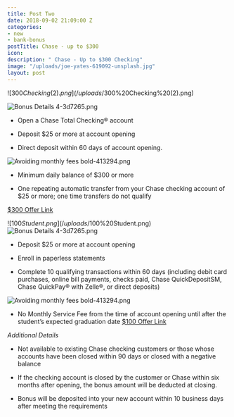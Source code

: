 ```yaml
---
title: Post Two
date: 2018-09-02 21:09:00 Z
categories:
- new
- bank-bonus
postTitle: Chase - up to $300
icon: 
description: " Chase - Up to $300 Checking"
image: "/uploads/joe-yates-619092-unsplash.jpg"
layout: post
---
```


![$300 Checking (2).png](/uploads/$300%20Checking%20(2).png)

![Bonus Details 4-3d7265.png](/uploads/Bonus%20Details%204-3d7265.png)

* Open a Chase Total Checking® account

* Deposit $25 or more at account opening

* Direct deposit within 60 days of account opening.

![Avoiding monthly fees bold-413294.png](/uploads/Avoiding%20monthly%20fees%20bold-413294.png)

* Minimum daily balance of $300 or more

* One repeating automatic transfer from your Chase checking account of $25 or more; one time transfers do not qualify

[$300 Offer Link](https://accounts.chase.com/consumer/banking/extemail?code=GG2669996FX3D9Y1&jp_cmp=rb/59666/ema/LC-NM096/Body_Image_1)

![$100 Student.png](/uploads/$100%20Student.png)
![Bonus Details 4-3d7265.png](/uploads/Bonus%20Details%204-3d7265.png)

* Deposit $25 or more at account opening

* Enroll in paperless statements

* Complete 10 qualifying transactions within 60 days (including debit card purchases, online bill payments, checks paid, Chase QuickDepositSM, Chase QuickPay® with Zelle®, or direct deposits)

![Avoiding monthly fees bold-413294.png](/uploads/Avoiding%20monthly%20fees%20bold-413294.png)

* No Monthly Service Fee from the time of account opening until after the student’s expected graduation date
[$100 Offer Link](https://www.chase.com/personal/checking/student-checking)

*Additional Details*

* Not available to existing Chase checking customers or those whose accounts have been closed within 90 days or closed with a negative balance

* If the checking account is closed by the customer or Chase within six months after opening, the bonus amount will be deducted at closing.

* Bonus will be deposited into your new account within 10 business days after meeting the requirements